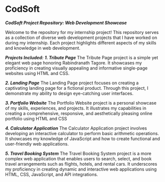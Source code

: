 # CodSoft
***CodSoft Project Repository: Web Development Showcase***

Welcome to the repository for my internship project! This repository serves as a collection of diverse web development projects that I have worked on during my internship. Each project highlights different aspects of my skills and knowledge in web development.

***Projects Included:***
***1. Tribute Page***
The Tribute Page project is a simple yet elegant web page honoring Rabindranath Tagore. It showcases my proficiency in creating visually appealing and informative single-page websites using HTML and CSS.

***2. Landing Page***
The Landing Page project focuses on creating a captivating landing page for a fictional product. Through this project, I demonstrate my ability to design eye-catching user interfaces.

***3. Portfolio Website***
The Portfolio Website project is a personal showcase of my skills, experiences, and projects. It illustrates my capabilities in creating a comprehensive, responsive, and aesthetically pleasing online portfolio using HTML and CSS

***4. Calculator Application***
The Calculator Application project involves developing an interactive calculator to perform basic arithmetic operations. It showcases my knowledge of JavaScript and how to create functional and user-friendly web applications.

***5. Travel Booking System***
The Travel Booking System project is a more complex web application that enables users to search, select, and book travel arrangements such as flights, hotels, and rental cars. It underscores my proficiency in creating dynamic and interactive web applications using HTML, CSS, JavaScript, and API integrations.
